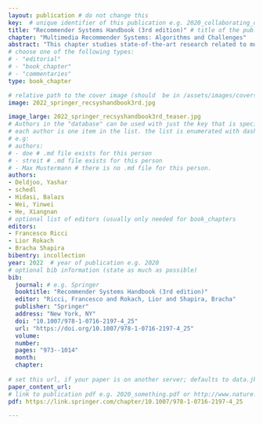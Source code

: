 ```yaml
---
layout: publication # do not change this
key:  # unique identifier of this publication e.g. 2020_collaborating_domain_experts
title: "Recommender Systems Handbook (3rd edition)"	# title of the publication e.g. "Foundations of Data Visualization"
chapter: "Multimedia Recommender Systems: Algorithms and Challenges"	# corresponding chapter e.g. "Collaborating Successfully with Domain Experts" (usually only needed for type "book_chapter"
abstract: "This chapter studies state-of-the-art research related to multimedia recommender systems (MMRS), focusing on methods that integrate multimedia content as side information to various recommendation models. The multimedia features are then used by an MMRS to recommend either (1) media items from which the features were derived, or (2) non-media items utilizing the features obtained from a proxy multimedia representation of the item (e.g., images of clothes). We first outline the key considerations and challenges that must be taken into account while developing an MMRS. We then discuss the most popular multimedia content processing approaches to produce item representations that may be utilized as side information in an MMRS. Finally, we discuss recent state-of-the-art MMRS algorithms, which we classify and present according to classical hybrid models (e.g., VBPR), neural approaches, and graph-based approaches. Throughout this work, we mentioned several use-cases of MMRSs in the recommender systems research across several domains or products types such as food, fashion, music, videos, and so forth. We hope this chapter provides fresh insights into the nexus of multimedia and recommender systems, which could be exploited to broaden the frontier in the field."
# choose one of the following types:
# - "editorial"
# - "book_chapter"
# - "commentaries"
type: book_chapter

# relative path to the cover image (should  be in /assets/images/covers/ folder e.g. /assets/images/covers/2020_springer_foundations-of-data-vis.jpg)
image: 2022_springer_recsyshandbook3rd.jpg

image_large: 2022_springer_recsyshandbook3rd_teaser.jpg
# Authors in the "database" can be used with just the key that is specified in the corresponding .md file (usually it is the lastname in lower case e.g. doe). Authors that do not have an individual page here should be stated with their full name (e.g. John Doe)
# each author is one item in the list. the list is enumerated with dashes ("-")
# e.g:
# authors:
# - doe # .md file exists for this person
# - streit # .md file exists for this person
# - Max Mustermann # there is no .md file for this person.
authors:
- Deldjoo, Yashar 
- schedl
- Hidasi, Balazs  
- Wei, Yinwei   
- He, Xiangnan 
# optional list of editors (usually only needed for book_chapters
editors: 
- Francesco Ricci 
- Lior Rokach 
- Bracha Shapira 
bibentry: incollection
year: 2022	# year of publication e.g. 2020
# optional bib information (state as much as possible)
bib:
  journal: # e.g. Springer
  booktitle: "Recommender Systems Handbook (3rd edition)"
  editor: "Ricci, Francesco and Rokach, Lior and Shapira, Bracha"
  publisher: "Springer" 
  address: "New York, NY"
  doi: "10.1007/978-1-0716-2197-4_25"
  url: "https://doi.org/10.1007/978-1-0716-2197-4_25"
  volume: 
  number: 
  pages: "973--1014"
  month:
  chapter:  
  
# set this url, if your paper is on another server; defaults to data.jku-vds-lab.at
paper_content_url:
# link to publication pdf e.g. 2020_something.pdf or http://www.nature.com/nmeth/journal/v11/n2/pdf/nmeth.2807.pdf; in the second case, the property "paper_content_url" must be set to "", otherwise it defaults to data.jku-vds-lab.at
pdf: https://link.springer.com/chapter/10.1007/978-1-0716-2197-4_25

---
```




